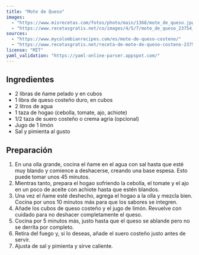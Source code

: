 ```yaml
---
title: "Mote de Queso"
images:
  - "https://www.misrecetas.com/fotos/photo/main/1368/mote_de_queso.jpg"
  - "https://www.recetasgratis.net/co/images/4/5/7/mote_de_queso_23754_600.jpg"
sources:
  - "https://www.mycolombianrecipes.com/es/mote-de-queso-costeno/"
  - "https://www.recetasgratis.net/receta-de-mote-de-queso-costeno-23754.html"
license: "MIT"
yaml_validation: "https://yaml-online-parser.appspot.com/"
---
```


## Ingredientes

*   2 libras de ñame pelado y en cubos
*   1 libra de queso costeño duro, en cubos
*   2 litros de agua
*   1 taza de hogao (cebolla, tomate, ajo, achiote)
*   1/2 taza de suero costeño o crema agria (opcional)
*   Jugo de 1 limón
*   Sal y pimienta al gusto

## Preparación

1.  En una olla grande, cocina el ñame en el agua con sal hasta que esté muy blando y comience a deshacerse, creando una base espesa. Esto puede tomar unos 45 minutos.
2.  Mientras tanto, prepara el hogao sofriendo la cebolla, el tomate y el ajo en un poco de aceite con achiote hasta que estén blandos.
3.  Una vez el ñame esté deshecho, agrega el hogao a la olla y mezcla bien. Cocina por unos 10 minutos más para que los sabores se integren.
4.  Añade los cubos de queso costeño y el jugo de limón. Revuelve con cuidado para no deshacer completamente el queso.
5.  Cocina por 5 minutos más, justo hasta que el queso se ablande pero no se derrita por completo.
6.  Retira del fuego y, si lo deseas, añade el suero costeño justo antes de servir.
7.  Ajusta de sal y pimienta y sirve caliente.